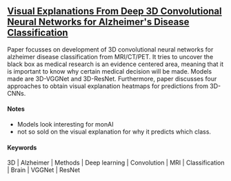 ## [Visual Explanations From Deep 3D Convolutional Neural Networks for Alzheimer's Disease Classification](https://arxiv.org/abs/1803.02544)

Paper focusses on development of 3D convolutional neural networks for alzheimer disease classification from MRI/CT/PET. It tries to uncover the black box as medical research is an evidence centered area, meaning that it is important to know why certain medical decision will be made. Models made are 3D-VGGNet and 3D-ResNet. Furthermore, paper discusses four approaches to obtain visual explanation heatmaps for predictions from 3D-CNNs. 

#### Notes

- Models look interesting for monAI
- not so sold on the visual explanation for why it predicts which class.

#### Keywords

3D | Alzheimer | Methods | Deep learning | Convolution | MRI | Classification | Brain | VGGNet | ResNet
